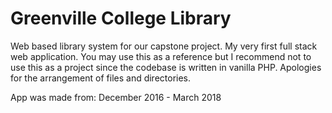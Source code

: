 # Greenville College Library 

Web based library system for our capstone project. My very first full stack web application. You may use this as a reference but I recommend not to use this as a project since the codebase is written in vanilla PHP. Apologies for the arrangement of files and directories.

App was made from: December 2016 - March 2018